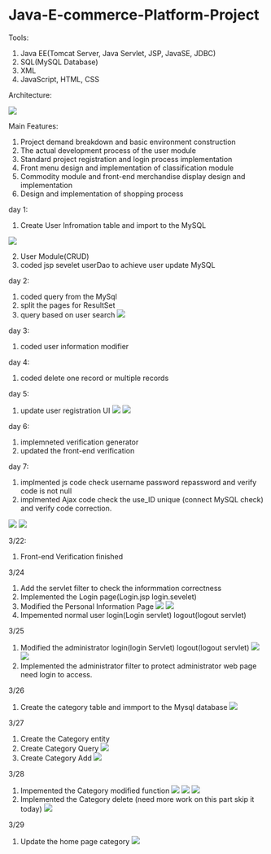 # Java-E-commerce-Platform-Project

Tools:
1. Java EE(Tomcat Server, Java Servlet, JSP, JavaSE, JDBC)
2. SQL(MySQL Database)
3. XML
4. JavaScript, HTML, CSS

Architecture:

![](README_files/1.png)


Main Features:
1. Project demand breakdown and basic environment construction
2. The actual development process of the user module
3. Standard project registration and login process implementation
4. Front menu design and implementation of classification module
5. Commodity module and front-end merchandise display design and implementation
6. Design and implementation of shopping process



day 1:
1. Create User Infromation table and import to the MySQL 

![](README_files/3.jpg)

2. User Module(CRUD)
3. coded jsp sevelet userDao to achieve user update MySQL

day 2:
1. coded query from the MySql
2. split the pages for ResultSet
3. query based on user search
![](README_files/10.jpg)

day 3:
1. coded user information modifier

day 4:
1. coded delete one record or multiple records

day 5:
1. update user registration UI
![](README_files/1.jpg)
![](README_files/2.jpg)


day 6:
1. implemneted verification generator
2. updated the front-end verification

day 7:
1. implmented js code check username password repassword and verify code is not null
2. implmented Ajax code check the use_ID unique (connect MySQL check) and verify code correction.

![](README_files/4.jpg)
![](README_files/5.jpg)

3/22:
1. Front-end Verification finished

3/24
1. Add the servlet filter to check the informmation correctness
2. Implemented the Login page(Login.jsp login.sevelet)
3. Modified the Personal Information Page
![](README_files/6.jpg)
![](README_files/7.jpg)
4. Impemented normal user login(Login servlet) logout(logout servlet)

3/25
1. Modified the administrator login(login Servlet) logout(logout servlet)
![](README_files/8.jpg)
![](README_files/9.jpg)
2. Implemented the administrator filter to protect administrator web page need login to access.

3/26
1. Create the category table and immport to the Mysql database
![](README_files/11.jpg)

3/27
1. Create the Category entity
2. Create Category Query
![](README_files/12.jpg)
3. Create Category Add
![](README_files/13.jpg)

3/28
1. Impemented the Category modified function
![](README_files/14.jpg)
![](README_files/15.jpg)
![](README_files/16.jpg)
2. Implemented the Category delete (need more work on this part skip it today) 
![](README_files/18.jpg)

3/29
1. Update the home page category
![](README_files/17.jpg)